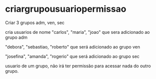 # criargrupousuariopermissao

<p>Criar 3 grupos adm, ven, sec
<p>cria usuarios de nome "carlos", "maria", "joao" que sera adicionado ao grupo adm<p>
<p>"debora", "sebastiao, "roberto" que será adicionado ao grupo ven<p>
<p>"josefina", "amanda", "rogerio" que será adicionado ao grupo sec<p>
<p>usuario de um grupo, não irá ter permissão para acessar nada do outro grupo.<p>
